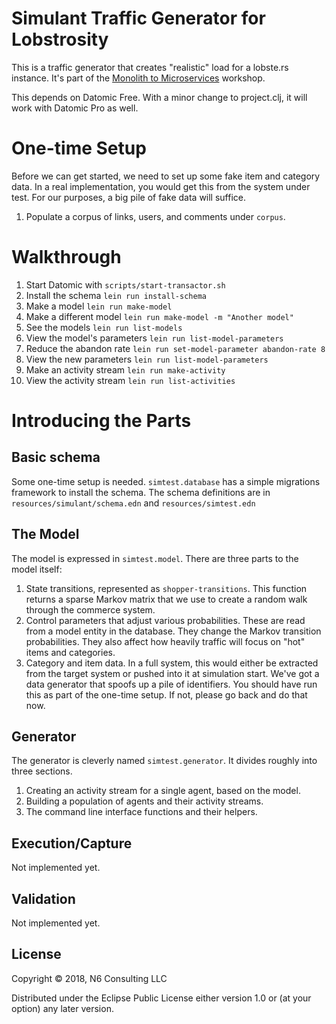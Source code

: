 # Simulant Traffic Generator for Lobstrosity

This is a traffic generator that creates "realistic" load for a
lobste.rs instance. It's part of the
[Monolith to Microservices](https://n6consulting.com/workshop/monolith-to-microservices/)
workshop.

This depends on Datomic Free. With a minor change to project.clj, it
will work with Datomic Pro as well.

# One-time Setup

Before we can get started, we need to set up some fake item and
category data. In a real implementation, you would get this from the
system under test. For our purposes, a big pile of fake data will
suffice.

1. Populate a corpus of links, users, and comments under `corpus`.

# Walkthrough

1. Start Datomic with          `scripts/start-transactor.sh`
1. Install the schema          `lein run install-schema`
1. Make a model                `lein run make-model`
1. Make a different model      `lein run make-model -m "Another model"`
1. See the models              `lein run list-models`
1. View the model's parameters `lein run list-model-parameters`
1. Reduce the abandon rate     `lein run set-model-parameter abandon-rate 8`
1. View the new parameters     `lein run list-model-parameters`
1. Make an activity stream     `lein run make-activity`
1. View the activity stream    `lein run list-activities`

# Introducing the Parts

## Basic schema

Some one-time setup is needed. `simtest.database` has a simple
migrations framework to install the schema. The schema definitions are
in `resources/simulant/schema.edn` and `resources/simtest.edn`

## The Model

The model is expressed in `simtest.model`. There are three parts to the
model itself:

1. State transitions, represented as `shopper-transitions`. This
   function returns a sparse Markov matrix that we use to create a
   random walk through the commerce system.
1. Control parameters that adjust various probabilities. These are
   read from a model entity in the database. They change the Markov
   transition probabilities. They also affect how heavily traffic will
   focus on "hot" items and categories.
1. Category and item data. In a full system, this would either be
   extracted from the target system or pushed into it at simulation
   start. We've got a data generator that spoofs up a pile of
   identifiers. You should have run this as part of the one-time
   setup. If not, please go back and do that now.

## Generator

The generator is cleverly named `simtest.generator`. It divides
roughly into three sections.

1. Creating an activity stream for a single agent, based on the model.
1. Building a population of agents and their activity streams.
1. The command line interface functions and their helpers.

## Execution/Capture

Not implemented yet.

## Validation

Not implemented yet.


## License

Copyright © 2018, N6 Consulting LLC

Distributed under the Eclipse Public License either version 1.0 or (at
your option) any later version.
